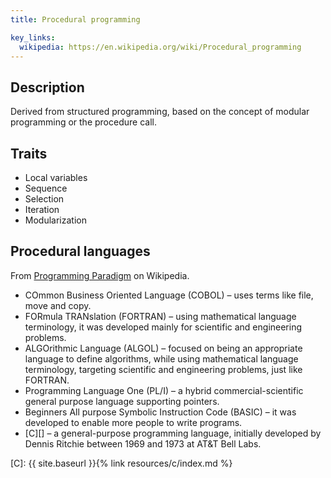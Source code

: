 ```yaml
---
title: Procedural programming

key_links:
  wikipedia: https://en.wikipedia.org/wiki/Procedural_programming
---
```



## Description 

Derived from structured programming, based on the concept of modular programming or the procedure call.


## Traits

- Local variables
- Sequence
- Selection
- Iteration
- Modularization


## Procedural languages

From [Programming Paradigm][] on Wikipedia.

- COmmon Business Oriented Language (COBOL) – uses terms like file, move and copy.
- FORmula TRANslation (FORTRAN) – using mathematical language terminology, it was developed mainly for scientific and engineering problems.
- ALGOrithmic Language (ALGOL) – focused on being an appropriate language to define algorithms, while using mathematical language terminology, targeting scientific and engineering problems, just like FORTRAN.
- Programming Language One (PL/I) – a hybrid commercial-scientific general purpose language supporting pointers.
- Beginners All purpose Symbolic Instruction Code (BASIC) – it was developed to enable more people to write programs.
- [C][] – a general-purpose programming language, initially developed by Dennis Ritchie between 1969 and 1973 at AT&T Bell Labs.
    
[Programming Paradigm]: https://en.wikipedia.org/wiki/Programming_paradigm
[C]: {{ site.baseurl }}{% link resources/c/index.md %}
